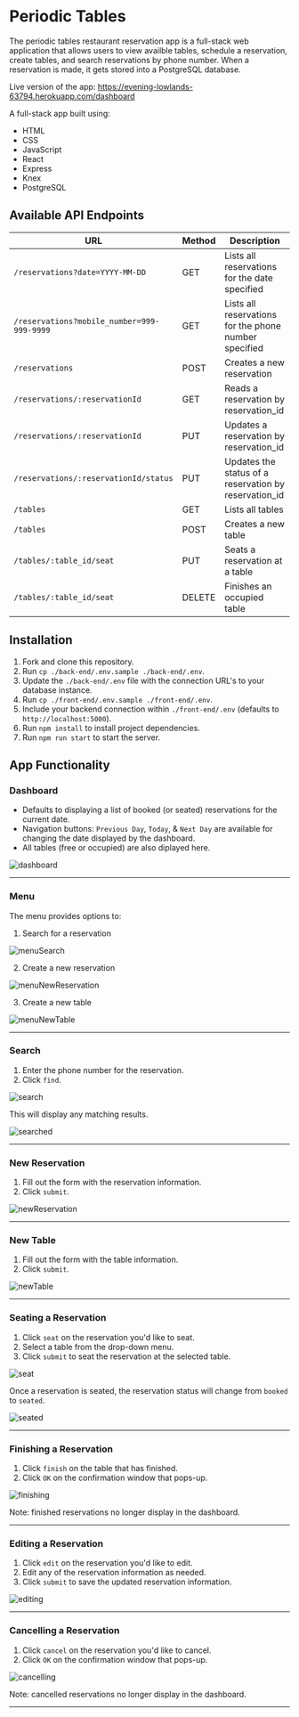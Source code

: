 # Periodic Tables

The periodic tables restaurant reservation app is a full-stack web application that allows users to view availble tables, schedule a reservation, create tables, and search reservations by phone number. When a reservation is made, it gets stored into a PostgreSQL database.

Live version of the app: https://evening-lowlands-63794.herokuapp.com/dashboard

A full-stack app built using:
- HTML
- CSS
- JavaScript
- React
- Express
- Knex
- PostgreSQL

## Available API Endpoints

| URL | Method | Description |
| ---------------- | ----- | ---------------------------------------------------------------- |
| `/reservations?date=YYYY-MM-DD` | GET | Lists all reservations for the date specified |
| `/reservations?mobile_number=999-999-9999` | GET | Lists all reservations for the phone number specified |
| `/reservations` | POST | Creates a new reservation |
| `/reservations/:reservationId` | GET | Reads a reservation by reservation_id |
| `/reservations/:reservationId` | PUT | Updates a reservation by reservation_id |
| `/reservations/:reservationId/status` | PUT | Updates the status of a reservation by reservation_id  |
| `/tables` | GET | Lists all tables |
| `/tables` | POST | Creates a new table |
| `/tables/:table_id/seat` | PUT | Seats a reservation at a table |
| `/tables/:table_id/seat` | DELETE | Finishes an occupied table |

## Installation

1. Fork and clone this repository.
1. Run `cp ./back-end/.env.sample ./back-end/.env`.
1. Update the `./back-end/.env` file with the connection URL's to your database instance.
1. Run `cp ./front-end/.env.sample ./front-end/.env`.
1. Include your backend connection within `./front-end/.env` (defaults to `http://localhost:5000`).
1. Run `npm install` to install project dependencies.
1. Run `npm run start` to start the server.

## App Functionality

### Dashboard

- Defaults to displaying a list of booked (or seated) reservations for the current date.  
- Navigation buttons: `Previous Day`, `Today`, & `Next Day` are available for changing the date displayed by the dashboard.
- All tables (free or occupied) are also diplayed here.

![dashboard]()

---

### Menu

The menu provides options to:
1. Search for a reservation

![menuSearch]()

2. Create a new reservation 

![menuNewReservation]()

3. Create a new table

![menuNewTable]()

---

### Search

1. Enter the phone number for the reservation.
1. Click `find`.

![search]()

This will display any matching results.

![searched]()

---

### New Reservation

1. Fill out the form with the reservation information.
1. Click `submit`.

![newReservation]()

---

### New Table

1. Fill out the form with the table information.
1. Click `submit`.

![newTable]()

---

### Seating a Reservation

1. Click `seat` on the reservation you'd like to seat.
1. Select a table from the drop-down menu.
1. Click `submit` to seat the reservation at the selected table.

![seat]()

Once a reservation is seated, the reservation status will change from `booked` to `seated`.

![seated]()

---

### Finishing a Reservation

1. Click `finish` on the table that has finished.
1. Click `OK` on the confirmation window that pops-up.

![finishing]()

Note: finished reservations no longer display in the dashboard.

---

### Editing a Reservation

1. Click `edit` on the reservation you'd like to edit.
1. Edit any of the reservation information as needed.
1. Click `submit` to save the updated reservation information.

![editing]()

---

### Cancelling a Reservation

1. Click `cancel` on the reservation you'd like to cancel.
1. Click `OK` on the confirmation window that pops-up.

![cancelling]()

Note: cancelled reservations no longer display in the dashboard.

---
